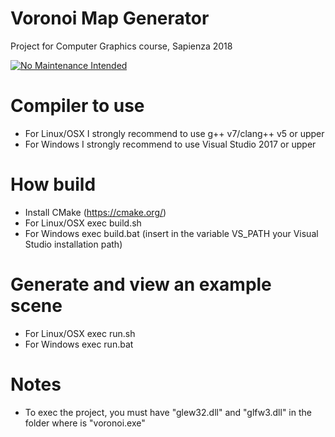 # Voronoi Map Generator
Project for Computer Graphics course, Sapienza 2018

[![No Maintenance Intended](http://unmaintained.tech/badge.svg)](http://unmaintained.tech/)

# Compiler to use
- For Linux/OSX I strongly recommend to use g++ v7/clang++ v5 or upper
- For Windows I strongly recommend to use Visual Studio 2017 or upper

# How build
- Install CMake (https://cmake.org/)
- For Linux/OSX exec build.sh
- For Windows exec build.bat (insert in the variable VS_PATH your Visual Studio installation path)

# Generate and view an example scene
- For Linux/OSX exec run.sh
- For Windows exec run.bat

# Notes
- To exec the project, you must have "glew32.dll" and "glfw3.dll" in the folder where is "voronoi.exe"
